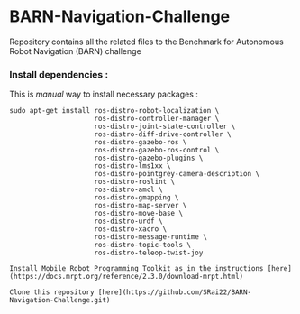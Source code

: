 # BARN-Navigation-Challenge
Repository contains all the related files to the Benchmark for Autonomous Robot Navigation (BARN) challenge


### Install dependencies :

This is *manual* way to install necessary packages :
```
sudo apt-get install ros-distro-robot-localization \
                     ros-distro-controller-manager \
                     ros-distro-joint-state-controller \ 
                     ros-distro-diff-drive-controller \
                     ros-distro-gazebo-ros \
                     ros-distro-gazebo-ros-control \
                     ros-distro-gazebo-plugins \
                     ros-distro-lms1xx \
                     ros-distro-pointgrey-camera-description \
                     ros-distro-roslint \
                     ros-distro-amcl \
                     ros-distro-gmapping \
                     ros-distro-map-server \
                     ros-distro-move-base \
                     ros-distro-urdf \
                     ros-distro-xacro \
                     ros-distro-message-runtime \
                     ros-distro-topic-tools \
                     ros-distro-teleop-twist-joy 

Install Mobile Robot Programming Toolkit as in the instructions [here](https://docs.mrpt.org/reference/2.3.0/download-mrpt.html)

Clone this repository [here](https://github.com/SRai22/BARN-Navigation-Challenge.git)
